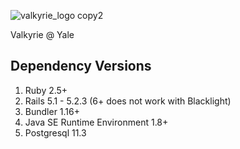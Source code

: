 ![valkyrie_logo copy2](https://user-images.githubusercontent.com/41123693/61741000-f37b0400-ad5d-11e9-808e-fee6be1f0f8e.png)

Valkyrie @ Yale

## Dependency Versions 
1. Ruby 2.5+ 
1. Rails 5.1 - 5.2.3  (6+ does not work with Blacklight) 
1. Bundler 1.16+ 
1. Java SE Runtime Environment 1.8+ 
1. Postgresql 11.3 
 

